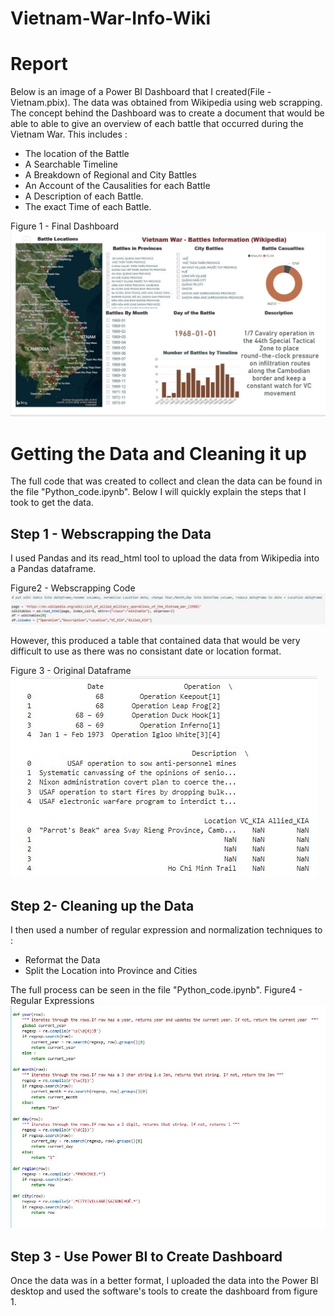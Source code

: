 # Vietnam-War-Info-Wiki
<h1> Report</h1>


Below is an image of a Power BI Dashboard that I created(File - Vietnam.pbix). The data was obtained from Wikipedia using web scrapping. The concept behind the Dashboard was to create a document that would be able to able to give an overview of each battle that occurred during the Vietnam War. This includes :

<ul> 
  <li>The location of the Battle</li>
  <li>A Searchable Timeline </li>
  <li>A Breakdown of Regional and City Battles</li>
  <li>An Account of the Causalities for each Battle </li>
  <li> A Description of each Battle.</li>
  <li> The exact Time of each Battle. </li>
</ul>

Figure 1 - Final Dashboard 
<img src="Vietnam.JPG">
  
<h1> Getting the Data and Cleaning it up </h1>

The full code that was created to collect and clean the data can be found in the file "Python_code.ipynb". Below I will quickly explain the steps that I took to get the data. 

<h2> Step 1 - Webscrapping the Data</h2>
I used Pandas and its read_html tool to upload the data from Wikipedia into a Pandas dataframe.

Figure2 - Webscrapping Code
<img src="wiki_data.JPG">

However, this produced a table that contained data that would be very difficult to use as there was no consistant date or location format.

Figure 3 - Original Dataframe
<img src="wiki_original_data.JPG">

<h2> Step 2- Cleaning up the Data </h2> 

I then used a number of  regular expression and normalization techniques to :

<ul>
  <li>Reformat the Data</li>
  <li>Split the Location into Province and Cities </li>
 </ul>
 
 The full process can  be seen in the file "Python_code.ipynb".
 Figure4 - Regular Expressions
 <img src="reg_expressions.JPG">
 
<h2> Step 3 - Use Power BI to Create Dashboard</h2>

Once the data was in a better format, I uploaded the data into the Power BI desktop and used the software's tools to create the dashboard from figure 1. 
